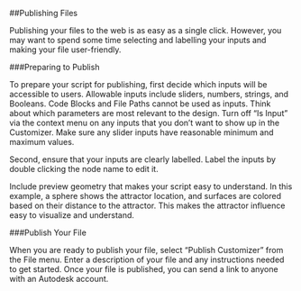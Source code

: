 ##Publishing Files

Publishing your files to the web is as easy as a single click. However, you may want to spend some time selecting and labelling your inputs and making your file user-friendly.

###Preparing to Publish

To prepare your script for publishing, first decide which inputs will be accessible to users. Allowable inputs include sliders, numbers, strings, and Booleans. Code Blocks and File Paths cannot be used as inputs. Think about which parameters are most relevant to the design. Turn off “Is Input” via the context menu on any inputs that you don’t want to show up in the Customizer. Make sure any slider inputs have reasonable minimum and maximum values.

Second, ensure that your inputs are clearly labelled. Label the inputs by double clicking the node name to edit it.

Include preview geometry that makes your script easy to understand. In this example,  a sphere shows the attractor location, and surfaces are colored based on their distance to the attractor. This makes the attractor influence easy to visualize and understand.

###Publish Your File

When you are ready to publish your file, select “Publish Customizer” from the File menu. Enter a description of your file and any instructions needed to get started. Once your file is published, you can send a link to anyone with an Autodesk account.

